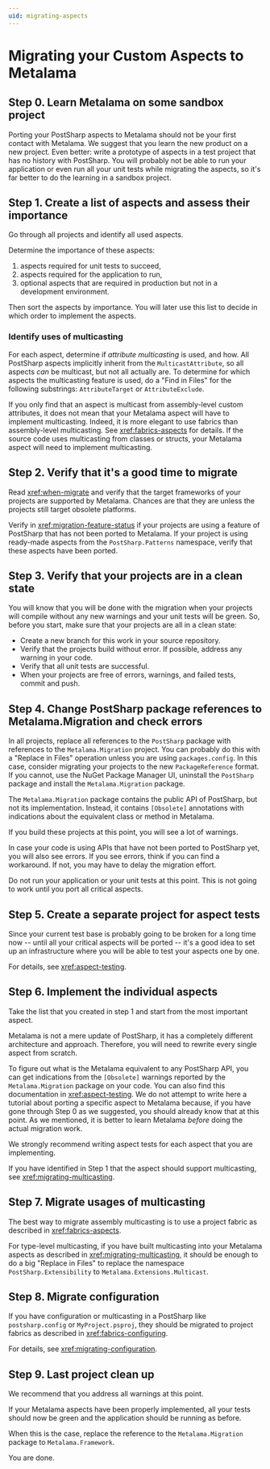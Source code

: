 ```yaml
---
uid: migrating-aspects
---
```


# Migrating your Custom Aspects to Metalama

## Step 0. Learn Metalama on some sandbox project

Porting your PostSharp aspects to Metalama should not be your first contact with Metalama. We suggest that you learn the new product on a new project. Even better: write a prototype of aspects in a test project that has no history with PostSharp. You will probably not be able to run your application or even run all your unit tests while migrating the aspects, so it's far better to do the learning in a sandbox project.


## Step 1. Create a list of aspects and assess their importance

Go through all projects and identify all used aspects.

Determine the importance of these aspects:
 
1. aspects required for unit tests to succeed,
2. aspects required for the application to run,
3. optional aspects that are required in production but not in a development environment.

Then sort the aspects by importance. You will later use this list to decide in which order to implement the aspects.

### Identify uses of multicasting

For each aspect, determine if _attribute multicasting_ is used, and how. All PostSharp aspects implicitly inherit from the `MulticastAttribute`, so all aspects _can_ be multicast, but not all actually are. To determine for which aspects the multicasting feature is used, do a "Find in Files" for the following substrings: `AttributeTarget` or `AttributeExclude`. 

If you only find that an aspect is multicast from assembly-level custom attributes, it does not mean that your Metalama aspect will have to implement multicasting. Indeed, it is more elegant to use fabrics than assembly-level multicasting. See <xref:fabrics-aspects> for details. If the source code uses multicasting from classes or structs, your Metalama aspect will need to implement multicasting.


## Step 2. Verify that it's a good time to migrate

Read <xref:when-migrate> and verify that the target frameworks of your projects are supported by Metalama. Chances are that they are unless the projects still target obsolete platforms.

Verify in <xref:migration-feature-status> if your projects are using a feature of PostSharp that has not been ported to Metalama. If your project is using ready-made aspects from the `PostSharp.Patterns` namespace, verify that these aspects have been ported. 


## Step 3. Verify that your projects are in a clean state

You will know that you will be done with the migration when your projects will compile without any new warnings and your unit tests will be green. So, before you start, make sure that your projects are all in a clean state:

* Create a new branch for this work in your source repository.
* Verify that the projects build without error. If possible, address any warning in your code.
* Verify that all unit tests are successful.
* When your projects are free of errors, warnings, and failed tests, commit and push.


## Step 4. Change PostSharp package references to Metalama.Migration and check errors

In all projects, replace all references to the `PostSharp` package with references to the `Metalama.Migration` project. You can probably do this with a "Replace in Files" operation unless you are using `packages.config`. In this case, consider migrating your projects to the new `PackageReference` format. If you cannot, use the NuGet Package Manager UI, uninstall the `PostSharp` package and install the `Metalama.Migration` package.

The `Metalama.Migration` package contains the public API of PostSharp, but not its implementation. Instead, it contains `[Obsolete]` annotations with indications about the equivalent class or method in Metalama.

If you build these projects at this point, you will see a lot of warnings. 

In case your code is using APIs that have not been ported to PostSharp yet, you will also see errors. If you see errors, think if you can find a workaround. If not, you may have to delay the migration effort.

Do not run your application or your unit tests at this point. This is not going to work until you port all critical aspects.


## Step 5. Create a separate project for aspect tests

Since your current test base is probably going to be broken for a long time now -- until all your critical aspects will be ported -- it's a good idea to set up an infrastructure where you will be able to test your aspects one by one.

For details, see <xref:aspect-testing>.



## Step 6. Implement the individual aspects

Take the list that you created in step 1 and start from the most important aspect.

Metalama is not a mere update of PostSharp, it has a completely different architecture and approach. Therefore, you will need to rewrite every single aspect from scratch. 

To figure out what is the Metalama equivalent to any PostSharp API, you can get indications from the `[Obsolete]` warnings reported by the `Metalama.Migration` package on your code. You can also find this documentation in <xref:aspect-testing>. We do not attempt to write here a tutorial about porting a specific aspect to Metalama because, if you have gone through Step 0 as we suggested, you should already know that at this point. As we mentioned, it is better to learn Metalama _before_ doing the actual migration work.

We strongly recommend writing aspect tests for each aspect that you are implementing.

If you have identified in Step 1 that the aspect should support multicasting, see <xref:migrating-multicasting>.


## Step 7. Migrate usages of multicasting

The best way to migrate assembly multicasting is to use a project fabric as described in <xref:fabrics-aspects>.

For type-level multicasting, if you have built multicasting into your Metalama aspects as described in <xref:migrating-multicasting>, it should be enough to do a big "Replace in Files" to replace the namespace `PostSharp.Extensibility` to `Metalama.Extensions.Multicast`.


## Step 8. Migrate configuration

If you have configuration or multicasting in a PostSharp like `postsharp.config` or `MyProject.psproj`, they should be migrated to project fabrics as described in <xref:fabrics-configuring>.

For details, see <xref:migrating-configuration>.


## Step 9. Last project clean up

We recommend that you address all warnings at this point.

If your Metalama aspects have been properly implemented, all your tests should now be green and the application should be running as before.

When this is the case, replace the reference to the `Metalama.Migration` package to `Metalama.Framework`.

You are done.

